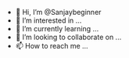 - 👋 Hi, I’m @Sanjaybeginner
- 👀 I’m interested in ...
- 🌱 I’m currently learning ...
- 💞️ I’m looking to collaborate on ...
- 📫 How to reach me ...

<!---
Sanjaybeginner/Sanjaybeginner is a ✨ special ✨ repository because its `README.md` (this file) appears on your GitHub profile.
You can click the Preview link to take a look at your changes.
--->
